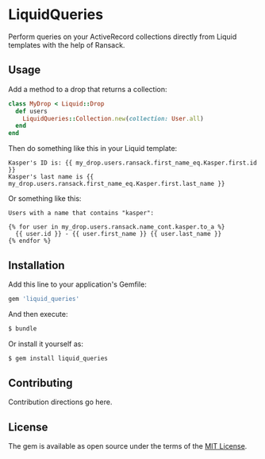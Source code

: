 # LiquidQueries

Perform queries on your ActiveRecord collections directly from Liquid templates with the help of Ransack.

## Usage

Add a method to a drop that returns a collection:

```ruby
class MyDrop < Liquid::Drop
  def users
    LiquidQueries::Collection.new(collection: User.all)
  end
end
```

Then do something like this in your Liquid template:

```liquid
Kasper's ID is: {{ my_drop.users.ransack.first_name_eq.Kasper.first.id }}
Kasper's last name is {{ my_drop.users.ransack.first_name_eq.Kasper.first.last_name }}
```

Or something like this:

```liquid
Users with a name that contains "kasper":

{% for user in my_drop.users.ransack.name_cont.kasper.to_a %}
  {{ user.id }} - {{ user.first_name }} {{ user.last_name }}
{% endfor %}
```

## Installation
Add this line to your application's Gemfile:

```ruby
gem 'liquid_queries'
```

And then execute:
```bash
$ bundle
```

Or install it yourself as:
```bash
$ gem install liquid_queries
```

## Contributing
Contribution directions go here.

## License
The gem is available as open source under the terms of the [MIT License](http://opensource.org/licenses/MIT).
